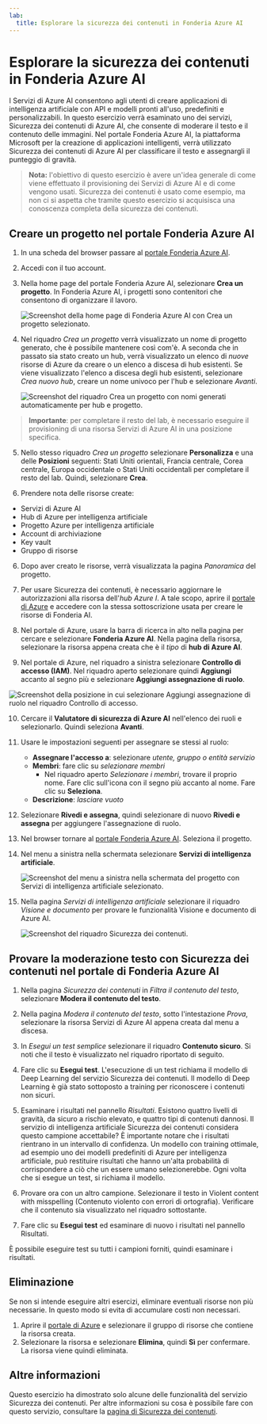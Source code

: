 ```yaml
---
lab:
  title: Esplorare la sicurezza dei contenuti in Fonderia Azure AI
---
```


# Esplorare la sicurezza dei contenuti in Fonderia Azure AI

I Servizi di Azure AI consentono agli utenti di creare applicazioni di intelligenza artificiale con API e modelli pronti all'uso, predefiniti e personalizzabili. In questo esercizio verrà esaminato uno dei servizi, Sicurezza dei contenuti di Azure AI, che consente di moderare il testo e il contenuto delle immagini. Nel portale Fonderia Azure AI, la piattaforma Microsoft per la creazione di applicazioni intelligenti, verrà utilizzato Sicurezza dei contenuti di Azure AI per classificare il testo e assegnargli il punteggio di gravità. 

> **Nota:** l'obiettivo di questo esercizio è avere un'idea generale di come viene effettuato il provisioning dei Servizi di Azure AI e di come vengono usati. Sicurezza dei contenuti è usato come esempio, ma non ci si aspetta che tramite questo esercizio si acquisisca una conoscenza completa della sicurezza dei contenuti.

## Creare un progetto nel portale Fonderia Azure AI

1. In una scheda del browser passare al [portale Fonderia Azure AI](https://ai.azure.com?azure-portal=true).

2. Accedi con il tuo account. 

3. Nella home page del portale Fonderia Azure AI, selezionare **Crea un progetto**. In Fonderia Azure AI, i progetti sono contenitori che consentono di organizzare il lavoro.  

    ![Screenshot della home page di Fonderia Azure AI con Crea un progetto selezionato.](./media/azure-ai-foundry-home-page.png)

4. Nel riquadro *Crea un progetto* verrà visualizzato un nome di progetto generato, che è possibile mantenere così com'è. A seconda che in passato sia stato creato un hub, verrà visualizzato un elenco di *nuove* risorse di Azure da creare o un elenco a discesa di hub esistenti. Se viene visualizzato l'elenco a discesa degli hub esistenti, selezionare *Crea nuovo hub*, creare un nome univoco per l'hub e selezionare *Avanti*.  
 
    ![Screenshot del riquadro Crea un progetto con nomi generati automaticamente per hub e progetto.](./media/azure-ai-foundry-create-project.png)

> **Importante**: per completare il resto del lab, è necessario eseguire il provisioning di una risorsa Servizi di Azure AI in una posizione specifica.

5. Nello stesso riquadro *Crea un progetto* selezionare **Personalizza** e una delle **Posizioni** seguenti: Stati Uniti orientali, Francia centrale, Corea centrale, Europa occidentale o Stati Uniti occidentali per completare il resto del lab. Quindi, selezionare **Crea**. 

1. Prendere nota delle risorse create: 
- Servizi di Azure AI
- Hub di Azure per intelligenza artificiale
- Progetto Azure per intelligenza artificiale
- Account di archiviazione
- Key vault
- Gruppo di risorse  

6. Dopo aver creato le risorse, verrà visualizzata la pagina *Panoramica* del progetto. 

7. Per usare Sicurezza dei contenuti, è necessario aggiornare le autorizzazioni alla risorsa dell'*hub Azure I*. A tale scopo, aprire il [portale di Azure](https://portal.azure.com?portal-azure=true) e accedere con la stessa sottoscrizione usata per creare le risorse di Fonderia AI.  

8. Nel portale di Azure, usare la barra di ricerca in alto nella pagina per cercare e selezionare **Fonderia Azure AI**. Nella pagina della risorsa, selezionare la risorsa appena creata che è il *tipo* di **hub di Azure AI**.  

9. Nel portale di Azure, nel riquadro a sinistra selezionare **Controllo di accesso (IAM)**. Nel riquadro aperto selezionare quindi **Aggiungi** accanto al segno più e selezionare **Aggiungi assegnazione di ruolo**. 

![Screenshot della posizione in cui selezionare Aggiungi assegnazione di ruolo nel riquadro Controllo di accesso.](./media/content-safety/access-control-step-one.png)

10. Cercare il **Valutatore di sicurezza di Azure AI** nell'elenco dei ruoli e selezionarlo. Quindi seleziona **Avanti**. 

11. Usare le impostazioni seguenti per assegnare se stessi al ruolo: 
    - **Assegnare l'accesso a**: selezionare *utente, gruppo o entità servizio*
    - **Membri**: fare clic su *selezionare membri*
        - Nel riquadro aperto *Selezionare i membri*, trovare il proprio nome. Fare clic sull'icona con il segno più accanto al nome. Fare clic su **Seleziona**.
    - **Descrizione**: *lasciare vuoto*

12. Selezionare **Rivedi e assegna**, quindi selezionare di nuovo **Rivedi e assegna** per aggiungere l'assegnazione di ruolo.    

13. Nel browser tornare al [portale Fonderia Azure AI](https://ai.azure.com?azure-portal=true). Seleziona il progetto. 

14. Nel menu a sinistra nella schermata selezionare **Servizi di intelligenza artificiale**.
 
    ![Screenshot del menu a sinistra nella schermata del progetto con Servizi di intelligenza artificiale selezionato.](./media/azure-ai-foundry-ai-services.png)  

15. Nella pagina *Servizi di intelligenza artificiale* selezionare il riquadro *Visione e documento* per provare le funzionalità Visione e documento di Azure AI.
    
    ![Screenshot del riquadro Sicurezza dei contenuti.](./media/content-safety-tile.png)

## Provare la moderazione testo con Sicurezza dei contenuti nel portale di Fonderia Azure AI 

1. Nella pagina *Sicurezza dei contenuti* in *Filtra il contenuto del testo*, selezionare **Modera il contenuto del testo**.

2. Nella pagina *Modera il contenuto del testo*, sotto l'intestazione *Prova*, selezionare la risorsa Servizi di Azure AI appena creata dal menu a discesa.   

3. In *Esegui un test semplice* selezionare il riquadro **Contenuto sicuro**. Si noti che il testo è visualizzato nel riquadro riportato di seguito. 

4. Fare clic su **Esegui test**. L'esecuzione di un test richiama il modello di Deep Learning del servizio Sicurezza dei contenuti. Il modello di Deep Learning è già stato sottoposto a training per riconoscere i contenuti non sicuri.

5. Esaminare i risultati nel pannello *Risultati*. Esistono quattro livelli di gravità, da sicuro a rischio elevato, e quattro tipi di contenuti dannosi. Il servizio di intelligenza artificiale Sicurezza dei contenuti considera questo campione accettabile? È importante notare che i risultati rientrano in un intervallo di confidenza. Un modello con training ottimale, ad esempio uno dei modelli predefiniti di Azure per intelligenza artificiale, può restituire risultati che hanno un'alta probabilità di corrispondere a ciò che un essere umano selezionerebbe. Ogni volta che si esegue un test, si richiama il modello. 

6. Provare ora con un altro campione. Selezionare il testo in Violent content with misspelling (Contenuto violento con errori di ortografia). Verificare che il contenuto sia visualizzato nel riquadro sottostante.

7. Fare clic su **Esegui test** ed esaminare di nuovo i risultati nel pannello Risultati. 

È possibile eseguire test su tutti i campioni forniti, quindi esaminare i risultati.

## Eliminazione

Se non si intende eseguire altri esercizi, eliminare eventuali risorse non più necessarie. In questo modo si evita di accumulare costi non necessari.

1. Aprire il [portale di Azure]( https://portal.azure.com) e selezionare il gruppo di risorse che contiene la risorsa creata.
1. Selezionare la risorsa e selezionare **Elimina**, quindi **Sì** per confermare. La risorsa viene quindi eliminata.

## Altre informazioni

Questo esercizio ha dimostrato solo alcune delle funzionalità del servizio Sicurezza dei contenuti. Per altre informazioni su cosa è possibile fare con questo servizio, consultare la [pagina di Sicurezza dei contenuti](https://learn.microsoft.com/azure/ai-services/content-safety/overview).